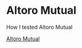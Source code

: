 <html>
<head>
<title>LULZ</title>
</head>
<body>

<h1>Altoro Mutual</h1>
<p>How I tested Altoro Mutual</p>
<a href="/love">Altoro Mutual</a>

</body>
</html> 

